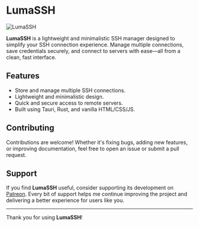 # LumaSSH

![LumaSSH](https://i.imgur.com/WdmTNsV.png)

**LumaSSH** is a lightweight and minimalistic SSH manager designed to simplify your SSH connection experience. Manage multiple connections, save credentials securely, and connect to servers with ease—all from a clean, fast interface.

## Features
- Store and manage multiple SSH connections.
- Lightweight and minimalistic design.
- Quick and secure access to remote servers.
- Built using Tauri, Rust, and vanilla HTML/CSS/JS.


## Contributing
Contributions are welcome! Whether it's fixing bugs, adding new features, or improving documentation, feel free to open an issue or submit a pull request.

## Support
If you find **LumaSSH** useful, consider supporting its development on [Patreon](https://patreon.com/yourpage). Every bit of support helps me continue improving the project and delivering a better experience for users like you.

---

Thank you for using **LumaSSH**!
